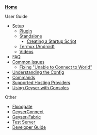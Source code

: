 [**Home**](Home)

User Guide
- [Setup](Setup)
  - [Plugin](Setup#Plugin-Setup)
  - [Standalone](Setup#Standalone-Setup)
  	- [Creating a Startup Script](Creating-a-Startup-Script)
  - [Termux (Android)](Setup#Termux-Android)
  - [Videos](Setup#Setup-Videos)
- [FAQ](FAQ)
- [Common Issues](Common-Issues)
  - [Fixing "Unable to Connect to World"](Fixing-"Unable-to-Connect-to-World")
- [Understanding the Config](Understanding-the-Config)
- [Commands](Commands)
- [Supported Hosting Providers](Supported-Hosting-Providers)
- [Using Geyser with Consoles](Using-Geyser-with-Consoles)

Other
- [Floodgate](Floodgate)
- [GeyserConnect](GeyserConnect)
- [Geyser-Fabric](Geyser-Fabric)
- [Test Server](Test-Server)
- [Developer Guide](Developer-Guide)
